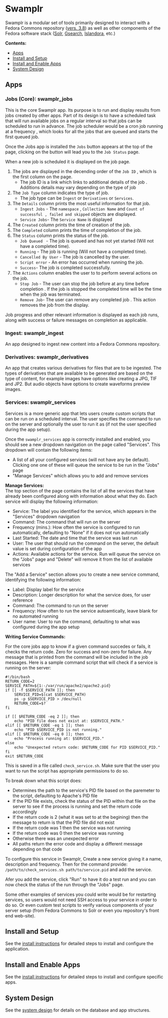 # Swamplr

Swamplr is a modular set of tools primarily designed to interact with a Fedora Commons repository ([vers. 3.8](https://wiki.duraspace.org/display/FEDORA38/Fedora+3.8+Documentation)) as well as other components of the Fedora software stack ([Solr](https://lucene.apache.org/solr/guide/), [Gsearch](https://github.com/fcrepo3/gsearch), [Islandora](https://wiki.duraspace.org/display/ISLANDORA/Islandora), etc.)

**Contents:**  
* [Apps](#apps)  
* [Install and Setup](#install-and-setup)
* [Install and Enable Apps](#install-and-enable-apps)
* [System Design](#system-design)  


##  Apps

### Jobs (Core): swamplr_jobs
This is the core Swamplr app. Its purpose is to run and display results from jobs created by other apps. Part of its
design is to have a scheduled task that will run available jobs on a regular interval so that jobs can be scheduled to run
in advance. The job scheduler would be a cron job running at a frequency , which looks for all the jobs that are queued and starts the first queued job.

Once the Jobs app is installed the `Jobs` button appears at the top of the page, clicking on the button will lead you to the `Job Status` page. 

When a new job is scheduled it is displayed on the job page. 

1. The jobs are displayed in the decending order of the `Job ID` , which is the first column on the page. 
    * The job ID is a link which links to additional details of the job . Additions details may vary depending on the type of job
2. The `Job Type` column indicates the type of job. 
    * The job type can be `Ingest` or `Derivatives` or `Services`.
3. The `Details` column prints the most useful information for that job. 
    * `Ingest Jobs` - The `namespace` , `Collection Name` and `Count of successful , failed and skipped` objects are displayed.
    * `Service Jobs`-  The `Service Name` is displayed
4. The `Created` column  prints the time of creation of the job.
5. The `Completed` column prints the time of completion of the job.
6. The `Status` column prints the status of the job.
    * `Job Queued ` - The job is queued and has not yet started (Will not have a completed time).
    * `Running` - The job is running (Will not have a completed time).
    * `Cancelled By User` -  The job is cancelled by the user.
    * `Script error` -  An error has occurred when running the job.
    * `Success`-  The job is completed successfully.
7. The `Actions` column  enables the user to to perform several actions on the job.
    * `Stop Job` -  The user can stop the job before at any time before completion . If the job is stopped the completed time will be the time when the job was terminated.
    * `Remove Job`- The user can remove any completed job . This action removes the job from the display.


Job progress and other relevant information is displayed as each job runs, along with success or failure messages
on completion as applicable.

### Ingest: swamplr_ingest
An app designed to ingest new content into a Fedora Commons repository.

### Derivatives: swamplr_derivatives
An app that creates various derivatives for files that are to be ingested. The types of derivatives that are available to be generated are based on the type of content, for example images have options like creating a JPG, TIF and JP2. But audio objects have options to create waveforms preview images.  

### Services: swamplr_services
Services is a more generic app that lets users create custom scripts that can be run on a scheduled interval. 
The user specifies the command to run on the server and optionally the user to run it as 
(if not the user specified during the app setup).

Once the `swamplr_services` app is correctly installed and enabled, you should see a new dropdown navigation on the page called "Services".  This dropdown will contain the following items:  

* A list of all your configured services (will not have any be default). Clicking one one of these will queue the service to be run in the "Jobs" page  
* "Manage Services" which allows you to add and remove services

**Manage Services:**  
The top section of the page contains the list of all the services that have already been configured along with information about what they do. Each service will display the following information:  

* Service: The label you identified for the service, which appears in the "Services" dropdown navigation
* Command: The command that will run on the server
* Frequency (mins.): How often the service is configured to run automatically, defaulting to "None" if it does not run automatically
* Last Started: The date and time that the service was last run
* User: The user that should run the command on the server, the default value is set during configuration of the app
* Actions: Available actions for the service. Run will queue the service on the "Jobs" page and "Delete" will remove it from the list of available services

The "Add a Service" section allows you to create a new service command, identifying the following information: 

* Label: Display label for the service
* Description: Longer description for what the service does, for user reference
* Command: The command to run on the server
* Frequency: How often to run the service autoamtically, leave blank for no automated running
* User name: User to run the command, defaulting to what was configured during the app setup

**Writing Service Commands:**

For the core jobs app to know if a given command succedes or fails, it checks the return code. Zero for success and non-zero for failure. Any message that is printed from the command will be included in the job messages. Here is a sample command script that will check if a service is running on the server: 

```
#!/bin/bash
RETURN_CODE=2
SERVICE_PATH=${1:-/var/run/apache2/apache2.pid}
if [[ -f $SERVICE_PATH ]]; then
    SERVICE_PID=$(cat $SERVICE_PATH)
    ps -p $SERVICE_PID > /dev/null
    RETURN_CODE=$?
fi

if [[ $RETURN_CODE -eq 2 ]]; then
    echo "PID file does not exist at: $SERVICE_PATH."
elif [[ $RETURN_CODE -eq 1 ]]; then
    echo "PID $SERVICE_PID is not running."
elif [[ $RETURN_CODE -eq 0 ]]; then
    echo "Process running at: $SERVICE_PID."
else
    echo "Unexpected return code: $RETURN_CODE for PID $SERVICE_PID."
fi
exit $RETURN_CODE
```

This is saved in a file called `check_service.sh`. Make sure that the user you want to run the script has appropriate permissions to do so. 

To break down what this script does:
* Determines the path to the service's PID file based on the paremeter to the script, defaulting to Apache's PID file
* If the PID file exists, check the status of the PID within that file on the server to see if the process is running and set the return code accordingly
* If the return code is 2 (what it was set to at the begining) then the message to return is that the PID file did not exist
* If the return code was 1 then the service was not running
* If the return code was 0 then the service was running
* Otherwise there was an unexpected error
* All paths return the error code and display a different message depending on that code

To configure this service in Swamplr, Create a new service giving it a name, description and frequency. Then for the command provide: `/path/to/check_services.sh path/to/service.pid` and add the service. 

Afer you add the service, click "Run" to have it do a test run and you can now check the status of the run through the "Jobs" page.

Some other examples of services you could write would be for restarting services, so users would not need SSH access to your service in order to do so. Or even custom test scripts to verify various components of your server setup (from Fedora Commons to Solr or even you repository's front end web-site).

## Install and Setup

See the [install instructions](INSTALL.md) for detailed steps to install and configure the application.  

## Install and Enable Apps

See the [install instructions](INSTALL.md#how-to-install-enable-apps) for detailed steps to install and configure specific apps.   

## System Design

See the [system design](INSTALL.md#system-design) for details on the database and app structures.  

